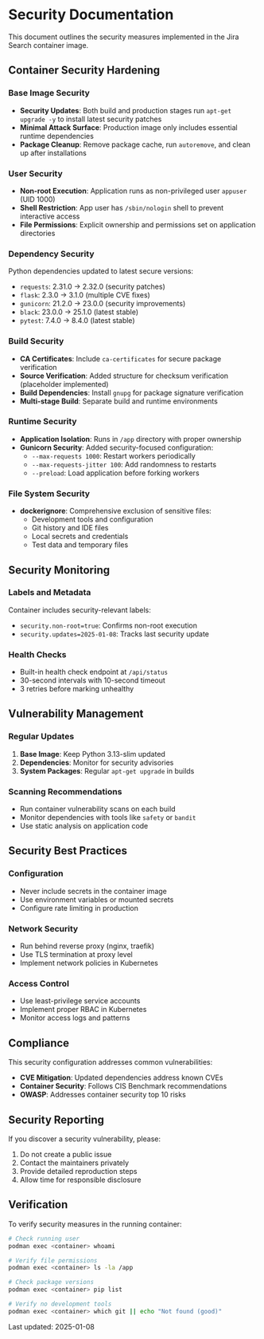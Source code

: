 # Security Documentation

This document outlines the security measures implemented in the Jira Search container image.

## Container Security Hardening

### Base Image Security
- **Security Updates**: Both build and production stages run `apt-get upgrade -y` to install latest security patches
- **Minimal Attack Surface**: Production image only includes essential runtime dependencies
- **Package Cleanup**: Remove package cache, run `autoremove`, and clean up after installations

### User Security
- **Non-root Execution**: Application runs as non-privileged user `appuser` (UID 1000)
- **Shell Restriction**: App user has `/sbin/nologin` shell to prevent interactive access
- **File Permissions**: Explicit ownership and permissions set on application directories

### Dependency Security
Python dependencies updated to latest secure versions:
- `requests`: 2.31.0 → 2.32.0 (security patches)
- `flask`: 2.3.0 → 3.1.0 (multiple CVE fixes)
- `gunicorn`: 21.2.0 → 23.0.0 (security improvements)
- `black`: 23.0.0 → 25.1.0 (latest stable)
- `pytest`: 7.4.0 → 8.4.0 (latest stable)

### Build Security
- **CA Certificates**: Include `ca-certificates` for secure package verification
- **Source Verification**: Added structure for checksum verification (placeholder implemented)
- **Build Dependencies**: Install `gnupg` for package signature verification
- **Multi-stage Build**: Separate build and runtime environments

### Runtime Security
- **Application Isolation**: Runs in `/app` directory with proper ownership
- **Gunicorn Security**: Added security-focused configuration:
  - `--max-requests 1000`: Restart workers periodically
  - `--max-requests-jitter 100`: Add randomness to restarts
  - `--preload`: Load application before forking workers

### File System Security
- **dockerignore**: Comprehensive exclusion of sensitive files:
  - Development tools and configuration
  - Git history and IDE files
  - Local secrets and credentials
  - Test data and temporary files

## Security Monitoring

### Labels and Metadata
Container includes security-relevant labels:
- `security.non-root=true`: Confirms non-root execution
- `security.updates=2025-01-08`: Tracks last security update

### Health Checks
- Built-in health check endpoint at `/api/status`
- 30-second intervals with 10-second timeout
- 3 retries before marking unhealthy

## Vulnerability Management

### Regular Updates
1. **Base Image**: Keep Python 3.13-slim updated
2. **Dependencies**: Monitor for security advisories
3. **System Packages**: Regular `apt-get upgrade` in builds

### Scanning Recommendations
- Run container vulnerability scans on each build
- Monitor dependencies with tools like `safety` or `bandit`
- Use static analysis on application code

## Security Best Practices

### Configuration
- Never include secrets in the container image
- Use environment variables or mounted secrets
- Configure rate limiting in production

### Network Security
- Run behind reverse proxy (nginx, traefik)
- Use TLS termination at proxy level
- Implement network policies in Kubernetes

### Access Control
- Use least-privilege service accounts
- Implement proper RBAC in Kubernetes
- Monitor access logs and patterns

## Compliance

This security configuration addresses common vulnerabilities:
- **CVE Mitigation**: Updated dependencies address known CVEs
- **Container Security**: Follows CIS Benchmark recommendations
- **OWASP**: Addresses container security top 10 risks

## Security Reporting

If you discover a security vulnerability, please:
1. Do not create a public issue
2. Contact the maintainers privately
3. Provide detailed reproduction steps
4. Allow time for responsible disclosure

## Verification

To verify security measures in the running container:

```bash
# Check running user
podman exec <container> whoami

# Verify file permissions
podman exec <container> ls -la /app

# Check package versions
podman exec <container> pip list

# Verify no development tools
podman exec <container> which git || echo "Not found (good)"
```

Last updated: 2025-01-08